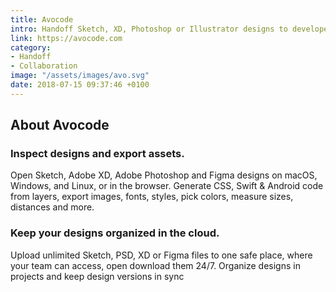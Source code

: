 ```yaml
---
title: Avocode
intro: Handoff Sketch, XD, Photoshop or Illustrator designs to developers.
link: https://avocode.com
category:
- Handoff
- Collaboration
image: "/assets/images/avo.svg"
date: 2018-07-15 09:37:46 +0100
---
```


## About Avocode 

### Inspect designs and export assets.

Open Sketch, Adobe XD, Adobe Photoshop and Figma designs on macOS, Windows, and Linux, or in the browser. Generate CSS, Swift & Android code from layers, export images, fonts, styles, pick colors, measure sizes, distances and more.

### Keep your designs organized in the cloud.

Upload unlimited Sketch, PSD, XD or Figma files to one safe place, where your team can access, open download them 24/7. Organize designs in projects and keep design versions in sync